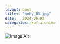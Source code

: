 ```yaml
---
layout:	post
title:	"nohy_05.jpg"
date:	2024-06-03
categories:	kof archive
---
```


![Image Alt](https://k0f.github.io/assets/nohy_05.jpg)